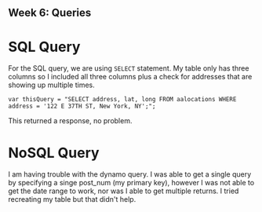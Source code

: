 ## Week 6: Queries

# SQL Query

For the SQL query, we are using ```SELECT``` statement. My table only has three columns so I included all three columns plus a check for addresses that are showing up multiple times.

```
var thisQuery = "SELECT address, lat, long FROM aalocations WHERE address = '122 E 37TH ST, New York, NY';";
```
This returned a response, no problem.

# NoSQL Query

I am having trouble with the dynamo query. I was able to get a single query by specifying a singe post_num (my primary key), however I was not able to get the date range to work, nor was I able to get multiple returns. I tried recreating my table but that didn't help.
